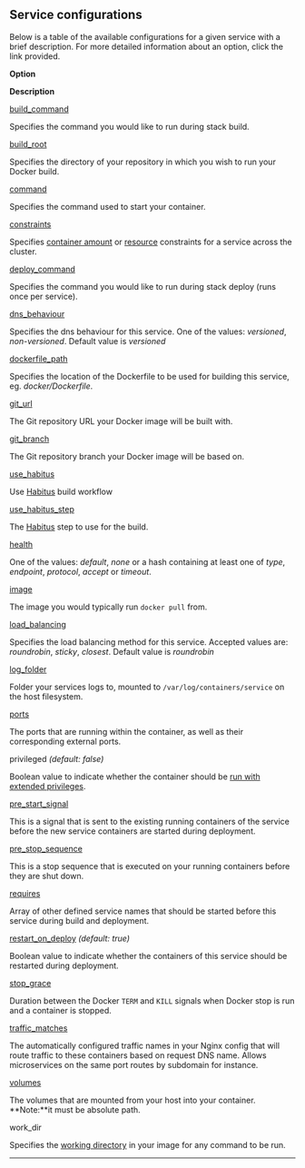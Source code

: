 <!-- post: -->


## Service configurations

Below is a table of the available configurations for a given service with a brief description. For more detailed information about an option, click the link provided.





    
**Option**

    
**Description**





    
[build_command](/building-your-stack/building-your-docker-service#build_command)

    
Specifies the command you would like to run during stack build.





    
[build_root](/building-your-stack/building-your-docker-service#build_root)

    
Specifies the directory of your repository in which you wish to run your Docker build.





    
[command](/building-your-stack/building-your-docker-service#command)

    
Specifies the command used to start your container.





    
[constraints](/managing-your-stack/scaling#services)

    
Specifies [container amount](/managing-your-stack/scaling#services) or [resource](/managing-your-stack/service-resources) constraints for a service across the cluster.





    
[deploy_command](/building-your-stack/building-your-docker-service#deploy_command)

    
Specifies the command you would like to run during stack deploy (runs once per service).





    
[dns_behaviour](/network/service-network-settings#dns_behaviour)

    
Specifies the dns behaviour for this service. One of the values: _versioned_, _non-versioned_. Default value is _versioned_





    
[dockerfile_path](/building-your-stack/building-your-docker-service#dockerfile_path)

    
Specifies the location of the Dockerfile to be used for building this service, eg. _docker/Dockerfile_.





    
[git_url](/building-your-stack/building-your-docker-service#git_url)

    
The Git repository URL your Docker image will be built with.





    
[git_branch](/building-your-stack/building-your-docker-service#git-branch)

    
The Git repository branch your Docker image will be based on.





    
[use_habitus](/building-your-stack/building-your-docker-service#use-habitus)

    
Use [Habitus](http://www.habitus.io) build workflow





    
[use_habitus_step](/building-your-stack/building-your-docker-service#use-habitus)

    
The [Habitus](http://www.habitus.io) step to use for the build.






    
[health](/managing-your-stack/service-life-cycle-management#health)

    
One of the values: _default_, _none_ or a hash containing at least one of _type_, _endpoint_, _protocol_, _accept_ or _timeout_.





    
[image](/building-your-stack/building-your-docker-service#image)

    
The image you would typically run `docker pull` from.





    
[load_balancing](/network/service-network-settings#load_balancing)

    
Specifies the load balancing method for this service. Accepted values are: _roundrobin_, _sticky_, _closest_. Default value is _roundrobin_





    
[log_folder](/managing-your-stack/logging#docker)

    
Folder your services logs to, mounted to `/var/log/containers/service` on the host filesystem.





    
[ports](/network/service-network-settings#ports)

    
The ports that are running within the container, as well as their corresponding external ports.





    
privileged _(default: false)_

    
Boolean value to indicate whether the container should be [run with extended privileges](https://docs.docker.com/reference/run/#runtime-privilege-linux-capabilities-and-lxc-configuration).





    
[pre_start_signal](/managing-your-stack/service-life-cycle-management#pre_start)

    
This is a signal that is sent to the existing running containers of the service before the new service containers are started during deployment.





    
[pre_stop_sequence](/managing-your-stack/service-life-cycle-management#pre_stop)

    
This is a stop sequence that is executed on your running containers before they are shut down.





    
[requires](/managing-your-stack/service-life-cycle-management#requires)

    
Array of other defined service names that should be started before this service during build and deployment.





    
[restart_on_deploy](/managing-your-stack/service-life-cycle-management#restart) _(default: true)_

    
Boolean value to indicate whether the containers of this service should be restarted during deployment.






    
[stop_grace](/managing-your-stack/service-life-cycle-management#stop_grace)

    
Duration between the Docker `TERM` and `KILL` signals when Docker stop is run and a container is stopped.





    
[traffic_matches](/network/service-network-settings#traffic_matches)

    
The automatically configured traffic names in your Nginx config that will route traffic to these containers based on request DNS name. Allows microservices on the same port routes by subdomain for instance.





    
[volumes](/managing-your-stack/service-storage)

    
The volumes that are mounted from your host into your container. 
**Note:**it must be absolute path.






    
work_dir

    
Specifies the [working directory](https://docs.docker.com/reference/builder/#workdir) in your image for any command to be run.







* * *

